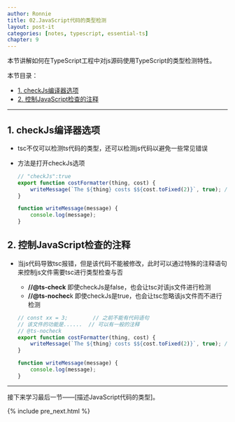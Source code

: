 ```yaml
---
author: Ronnie
title: 02.JavaScript代码的类型检测
layout: post-it
categories: [notes, typescript, essential-ts]
chapter: 9
---
```


本节讲解如何在TypeScript工程中对js源码使用TypeScript的类型检测特性。

本节目录：
<!-- TOC -->

- [1. checkJs编译器选项](#1-checkjs编译器选项)
- [2. 控制JavaScript检查的注释](#2-控制javascript检查的注释)

<!-- /TOC -->

---

## 1. checkJs编译器选项
- tsc不仅可以检测ts代码的类型，还可以检测js代码以避免一些常见错误
- 方法是打开checkJs选项

  ```javascript
  // "checkJs":true
  export function costFormatter(thing, cost) {
      writeMessage(`The ${thing} costs $${cost.toFixed(2)}`, true); // Error: Expected 0-1 arguments, but got 2.ts(2554)
  }

  function writeMessage(message) {
      console.log(message);
  }
  ```

## 2. 控制JavaScript检查的注释
- 当js代码导致tsc报错，但是该代码不能被修改，此时可以通过特殊的注释语句来控制js文件需要tsc进行类型检查与否
  - **//@ts-check** 即使checkJs是false，也会让tsc对该js文件进行检测
  - **//@ts-nochec**k 即使checkJs是true，也会让tsc忽略该js文件而不进行检测

  ```javascript
  // const xx = 3;        // 之前不能有代码语句
  // 该文件的功能是......  // 可以有一般的注释
  // @ts-nocheck
  export function costFormatter(thing, cost) {
      writeMessage(`The ${thing} costs $${cost.toFixed(2)}`, true); // Ok
  }

  function writeMessage(message) {
      console.log(message);
  }
  ```

---

接下来学习最后一节——[描述JavaScript代码的类型]。

{% include pre_next.html %}
